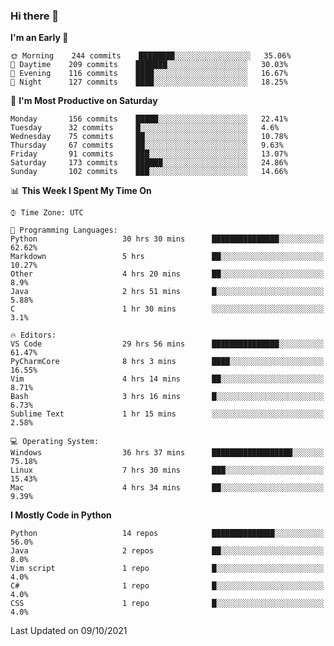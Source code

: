 ### Hi there 👋

<!--START_SECTION:waka-->
**I'm an Early 🐤** 

```text
🌞 Morning    244 commits    ████████░░░░░░░░░░░░░░░░░   35.06% 
🌆 Daytime    209 commits    ███████░░░░░░░░░░░░░░░░░░   30.03% 
🌃 Evening    116 commits    ████░░░░░░░░░░░░░░░░░░░░░   16.67% 
🌙 Night      127 commits    ████░░░░░░░░░░░░░░░░░░░░░   18.25%

```
📅 **I'm Most Productive on Saturday** 

```text
Monday       156 commits    █████░░░░░░░░░░░░░░░░░░░░   22.41% 
Tuesday      32 commits     █░░░░░░░░░░░░░░░░░░░░░░░░   4.6% 
Wednesday    75 commits     ██░░░░░░░░░░░░░░░░░░░░░░░   10.78% 
Thursday     67 commits     ██░░░░░░░░░░░░░░░░░░░░░░░   9.63% 
Friday       91 commits     ███░░░░░░░░░░░░░░░░░░░░░░   13.07% 
Saturday     173 commits    ██████░░░░░░░░░░░░░░░░░░░   24.86% 
Sunday       102 commits    ███░░░░░░░░░░░░░░░░░░░░░░   14.66%

```


📊 **This Week I Spent My Time On** 

```text
⌚︎ Time Zone: UTC

💬 Programming Languages: 
Python                   30 hrs 30 mins      ███████████████░░░░░░░░░░   62.62% 
Markdown                 5 hrs               ██░░░░░░░░░░░░░░░░░░░░░░░   10.27% 
Other                    4 hrs 20 mins       ██░░░░░░░░░░░░░░░░░░░░░░░   8.9% 
Java                     2 hrs 51 mins       █░░░░░░░░░░░░░░░░░░░░░░░░   5.88% 
C                        1 hr 30 mins        ░░░░░░░░░░░░░░░░░░░░░░░░░   3.1%

🔥 Editors: 
VS Code                  29 hrs 56 mins      ███████████████░░░░░░░░░░   61.47% 
PyCharmCore              8 hrs 3 mins        ████░░░░░░░░░░░░░░░░░░░░░   16.55% 
Vim                      4 hrs 14 mins       ██░░░░░░░░░░░░░░░░░░░░░░░   8.71% 
Bash                     3 hrs 16 mins       █░░░░░░░░░░░░░░░░░░░░░░░░   6.73% 
Sublime Text             1 hr 15 mins        ░░░░░░░░░░░░░░░░░░░░░░░░░   2.58%

💻 Operating System: 
Windows                  36 hrs 37 mins      ██████████████████░░░░░░░   75.18% 
Linux                    7 hrs 30 mins       ███░░░░░░░░░░░░░░░░░░░░░░   15.43% 
Mac                      4 hrs 34 mins       ██░░░░░░░░░░░░░░░░░░░░░░░   9.39%

```

**I Mostly Code in Python** 

```text
Python                   14 repos            ██████████████░░░░░░░░░░░   56.0% 
Java                     2 repos             ██░░░░░░░░░░░░░░░░░░░░░░░   8.0% 
Vim script               1 repo              █░░░░░░░░░░░░░░░░░░░░░░░░   4.0% 
C#                       1 repo              █░░░░░░░░░░░░░░░░░░░░░░░░   4.0% 
CSS                      1 repo              █░░░░░░░░░░░░░░░░░░░░░░░░   4.0%

```



 Last Updated on 09/10/2021
<!--END_SECTION:waka-->

<!--
**e1630m/e1630m** is a ✨ _special_ ✨ repository because its `README.md` (this file) appears on your GitHub profile.

Here are some ideas to get you started:

- 🔭 I’m currently working on ...
- 🌱 I’m currently learning ...
- 👯 I’m looking to collaborate on ...
- 🤔 I’m looking for help with ...
- 💬 Ask me about ...
- 📫 How to reach me: ...
- 😄 Pronouns: ...
- ⚡ Fun fact: ...
-->
